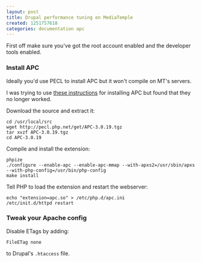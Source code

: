 ```yaml
---
layout: post
title: Drupal performance tuning on MediaTemple
created: 1251757618
categories: documentation apc
---
```

First off make sure you've got the root account enabled and the developer tools enabled.

<h3>Install APC</h3>
Ideally you'd use PECL to install APC but it won't compile on MT's servers.

I was trying to use [these instructions](http://www.timlinden.com/blog/server/installing-apc-cache-on-media-temple/) for installing APC but found that they no longer worked.

Download the source and extract it:

```
cd /usr/local/src
wget http://pecl.php.net/get/APC-3.0.19.tgz
tar xvzf APC-3.0.19.tgz
cd APC-3.0.19
```


Compile and install the extension:

```
phpize
./configure --enable-apc --enable-apc-mmap --with-apxs2=/usr/sbin/apxs --with-php-config=/usr/bin/php-config
make install
```


Tell PHP to load the extension and restart the webserver:

```
echo "extension=apc.so" > /etc/php.d/apc.ini
/etc/init.d/httpd restart
```


<h3>Tweak your Apache config</h3>
Disable ETags by adding:

```
FileETag none
```

to Drupal's `.htaccess` file.

